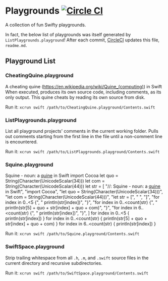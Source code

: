 # Playgrounds [![Circle CI](https://circleci.com/gh/jhersh/playgrounds.svg?style=svg)](https://circleci.com/gh/jhersh/playgrounds)

A collection of fun Swifty playgrounds. 

In fact, the below list of playgrounds was itself generated by `ListPlaygrounds.playground`! After each commit, [CircleCI](https://circleci.com/gh/jhersh/playgrounds) updates this file, `readme.md`.

## Playground List
### CheatingQuine.playground
A cheating quine (https://en.wikipedia.org/wiki/Quine_(computing)) in Swift When executed, produces its own source code, including comments, as its only output. This quine cheats by reading its own source from disk.

Run it: `xcrun swift /path/to/CheatingQuine.playground/Contents.swift`

### ListPlaygrounds.playground
List all playground projects' comments in the current working folder. Pulls out comments starting from the first line in the file until a non-comment line is encountered.

Run it: `xcrun swift /path/to/ListPlaygrounds.playground/Contents.swift`

### Squine.playground
Squine - noun: a [quine](https://en.wikipedia.org/wiki/Quine_(computing)) in Swift import Cocoa let quo = String(Character(UnicodeScalar(34))) let com = String(Character(UnicodeScalar(44))) let str = [ "//: Squine - noun: a [quine](https://en.wikipedia.org/wiki/Quine_(computing)) in Swift", "import Cocoa", "let quo = String(Character(UnicodeScalar(34)))", "let com = String(Character(UnicodeScalar(44)))", "let str = [", "    ", "]", "for index in 0..<5 {", "    println(str[index])", "}", "for index in 0..<count(str) {", "    println(str[5] + quo + str[index] + quo + com)", "}", "for index in 6..<count(str) {", "    println(str[index])", "}", ] for index in 0..<5 { println(str[index]) } for index in 0..<count(str) { println(str[5] + quo + str[index] + quo + com) } for index in 6..<count(str) { println(str[index]) }

Run it: `xcrun swift /path/to/Squine.playground/Contents.swift`

### SwiftSpace.playground
Strip trailing whitespace from all `.h`, `.m`, and `.swift` source files in the current directory and recursive subdirectories.

Run it: `xcrun swift /path/to/SwiftSpace.playground/Contents.swift`

